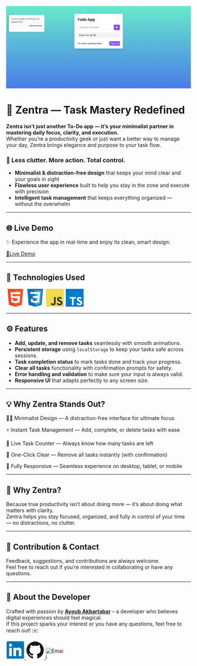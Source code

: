 <img src="./web-template.png" alt="Web Template image">

# 🚀 Zentra — Task Mastery Redefined

**Zentra isn’t just another To-Do app — it’s your minimalist partner in mastering daily focus, clarity, and execution.**  
Whether you’re a productivity geek or just want a better way to manage your day, Zentra brings elegance and purpose to your task flow.

### 🎯 Less clutter. More action. Total control.

- **Minimalist & distraction-free design** that keeps your mind clear and your goals in sight
- **Flawless user experience** built to help you stay in the zone and execute with precision
- **Intelligent task management** that keeps everything organized — without the overwhelm

---

## 🌐 Live Demo

✨ Experience the app in real-time and enjoy its clean, smart design:

[🔗Live Demo](https://zentra-app.netlify.app)

---

## 🚀 Technologies Used

<p align="left">
  <img src="https://raw.githubusercontent.com/devicons/devicon/master/icons/html5/html5-original.svg" alt="HTML5" width="50" height="50" style="display: inline-block;"/>
  <img src="https://raw.githubusercontent.com/devicons/devicon/master/icons/css3/css3-original.svg" alt="CSS3" width="50" height="50" style="display: inline-block;"/>
  <img src="https://raw.githubusercontent.com/devicons/devicon/master/icons/javascript/javascript-original.svg" alt="JavaScript" width="50" height="50" style="display: inline-block;"/>
  <img src="https://raw.githubusercontent.com/devicons/devicon/master/icons/typescript/typescript-original.svg" alt="TypeScript" width="50" height="50" style="display: inline-block;"/>
</p>

---

## ⚙️ Features

- **Add, update, and remove tasks** seamlessly with smooth animations.
- **Persistent storage** using `localStorage` to keep your tasks safe across sessions.
- **Task completion status** to mark tasks done and track your progress.
- **Clear all tasks** functionality with confirmation prompts for safety.
- **Error handling and validation** to make sure your input is always valid.
- **Responsive UI** that adapts perfectly to any screen size.

---

## 💡 Why Zentra Stands Out?

🧘‍♂️ Minimalist Design — A distraction-free interface for ultimate focus

⚡ Instant Task Management — Add, complete, or delete tasks with ease

🧮 Live Task Counter — Always know how many tasks are left

🧹 One-Click Clear — Remove all tasks instantly (with confirmation)

📱 Fully Responsive — Seamless experience on desktop, tablet, or mobile

---

## 💬 Why Zentra?

Because true productivity isn’t about doing more — it’s about doing what matters with clarity.  
Zentra helps you stay focused, organized, and fully in control of your time — no distractions, no clutter.

---

## 🤝 Contribution & Contact

Feedback, suggestions, and contributions are always welcome.  
Feel free to reach out if you’re interested in collaborating or have any questions.

---

## 👤 About the Developer

Crafted with passion by **[Ayoub Akbartabar](ayoubakbartabar1887@gmail.com)** – a developer who believes digital experiences should feel magical.  
If this project sparks your interest or you have any questions, feel free to reach out! ✉️

<p align="left">
  <a href="https://www.linkedin.com/in/ayoub-akbartabar-bb78b2212/" target="_blank">
    <img src="https://raw.githubusercontent.com/devicons/devicon/master/icons/linkedin/linkedin-original.svg" alt="LinkedIn" width="50" height="50" style="display: inline-block;"/>
  </a>
  <a href="https://github.com/ayoubakbartabar" target="_blank">
    <img src="https://raw.githubusercontent.com/devicons/devicon/master/icons/github/github-original.svg" alt="GitHub" width="50" height="50" style="display: inline-block;"/>
  </a>
  <a href="mailto:ayoubakbartabar1887@gmail.com" target="_blank">
    <img src="https://img.icons8.com/ios-filled/50/000000/gmail-new.png" alt="Email" width="50" height="50" style="display: inline-block;"/>
  </a>
</p>
